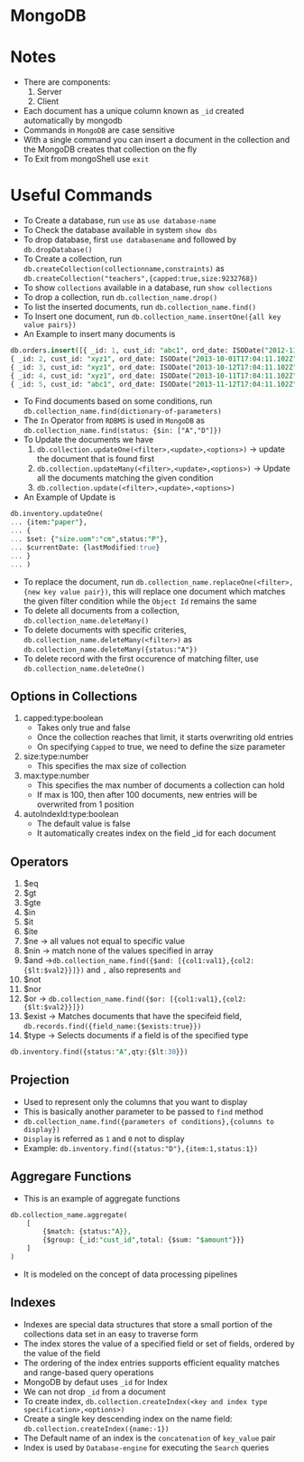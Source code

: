 # MongoDB

# Notes
* There are components:
    1. Server
    2. Client
* Each document has a unique column known as ```_id``` created automatically by mongodb
* Commands in ```MongoDB``` are case sensitive
* With a single command you can insert a document in the collection and the MongoDB creates that collection on the fly
* To Exit from mongoShell use ```exit```

# Useful Commands
* To Create a database, run ```use``` as ```use database-name```
* To Check the database available in system ```show dbs```
* To drop database, first ```use databasename``` and followed by ```db.dropDatabase()```
* To Create a collection, run ```db.createCollection(collectionname,constraints)``` as ```db.createCollection("teachers",{capped:true,size:9232768})```
* To show ```collections``` available in a database, run ```show collections```
* To drop a collection, run ```db.collection_name.drop()```
* To list the inserted documents, run ```db.collection_name.find()```
* To Insert one document, run ```db.collection_name.insertOne({all key value pairs})```
* An Example to insert many documents is 
```sql
db.orders.insert([{ _id: 1, cust_id: "abc1", ord_date: ISODate("2012-11-02T17:04:11.102Z"), status: "A", amount: 50 },
{ _id: 2, cust_id: "xyz1", ord_date: ISODate("2013-10-01T17:04:11.102Z"), status: "A", amount: 100 },
{ _id: 3, cust_id: "xyz1", ord_date: ISODate("2013-10-12T17:04:11.102Z"), status: "D", amount: 25 },
{ _id: 4, cust_id: "xyz1", ord_date: ISODate("2013-10-11T17:04:11.102Z"), status: "D", amount: 125 },
{ _id: 5, cust_id: "abc1", ord_date: ISODate("2013-11-12T17:04:11.102Z"), status: "A", amount: 25 }])
```
* To Find documents based on some conditions, run ```db.collection_name.find(dictionary-of-parameters)```
* The ```In``` Operator from ```RDBMS``` is used in ```MongoDB``` as ```db.collection_name.find(status: {$in: ["A","D"]})```
* To Update the documents we have
    1. ```db.collection.updateOne(<filter>,<update>,<options>)``` -> update the document that is found first
    2. ```db.collection.updateMany(<filter>,<update>,<options>)``` -> Update all the documents matching the given condition
    3. ```db.collection.update(<filter>,<update>,<options>)```
* An Example of Update is 
```sql
db.inventory.updateOne(
... {item:"paper"},
... {
... $set: {"size.uom":"cm",status:"P"},
... $currentDate: {lastModified:true}
... }
... )
```
* To replace the document, run ```db.collection_name.replaceOne(<filter>,{new key value pair})```, this will replace one document which matches the given filter condition while the ```Object Id``` remains the same
* To delete all documents from a collection, ```db.collection_name.deleteMany()```
* To delete documents with specific criteries, ```db.collection_name.deleteMany(<filter>)``` as ```db.collection_name.deleteMany({status:"A"})```
* To delete record with the first occurence of matching filter, use ```db.collection_name.deleteOne()```

## Options in Collections
1. capped:type:boolean
    * Takes only true and false
    * Once the collection reaches that limit, it starts overwriting old entries
    * On specifying ```Capped``` to true, we need to define the size parameter
2. size:type:number
    * This specifies the max size of collection
3. max:type:number
    * This specifies the max number of documents a collection can hold
    * If max is 100, then after 100 documents, new entries will be overwrited from 1 position
4. autoIndexId:type:boolean
    * The default value is false
    * It automatically creates index on the field _id for each document

## Operators
1. $eq
2. $gt
3. $gte
4. $in
5. $it
6. $ite
7. $ne -> all values not equal to specific value
8. $nin -> match none of the values specified in array
9. $and ->```db.collection_name.find({$and: [{col1:val1},{col2:{$lt:$val2}}]})``` and ```,``` also represents ```and```
10. $not
11. $nor
12. $or -> ```db.collection_name.find({$or: [{col1:val1},{col2:{$lt:$val2}}]})```
13. $exist -> Matches documents that have the specifeid field, ```db.records.find({field_name:{$exists:true}})```
14. $type -> Selects documents if a field is of the specified type
``` sql
db.inventory.find({status:"A",qty:{$lt:30}})
```

## Projection
* Used to represent only the columns that you want to display
* This is basically another parameter to be passed to ```find``` method
* ```db.collection_name.find({parameters of conditions},{columns to display})```
* ```Display``` is referred as ```1``` and ```0``` not to display
* Example: ```db.inventory.find({status:"D"},{item:1,status:1})```


## Aggregare Functions
* This is an example of aggregate functions
```sql
db.collection_name.aggregate(
    [
        {$match: {status:"A}},
        {$group: {_id:"cust_id",total: {$sum: "$amount"}}}
    ]
)
```
* It is modeled on the concept of data processing pipelines

## Indexes
* Indexes are special data structures that store a small portion of the collections data set in an easy to traverse form
* The index stores the value of a specified field or set of fields, ordered by the value of the field
* The ordering of the index entries supports efficient equality matches and range-based query operations
* MongoDB by defaut uses ```_id``` for Index
* We can not drop ```_id``` from a document
* To create index, ```db.collection.createIndex(<key and index type specification>,<options>)```
* Create a single key descending index on the name field: ```db.collection.createIndex({name:-1})```
* The Default name of an index is the ```concatenation``` of ```key_value``` pair
* Index is used by ```Database-engine``` for executing the ```Search``` queries
